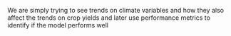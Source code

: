 We are simply trying to see trends on climate variables and how they also affect the trends on crop yields and later use performance metrics to identify if the model performs well
